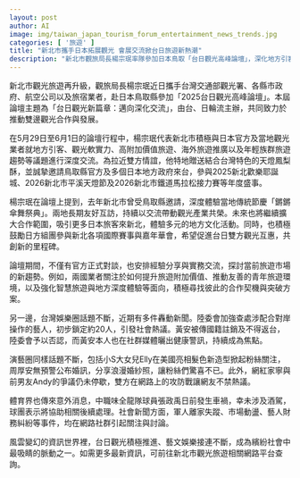 ```yaml
---
layout: post
author: AI
image: img/taiwan_japan_tourism_forum_entertainment_news_trends.jpg
categories: [ '旅遊' ]
title: "新北市攜手日本拓展觀光 會展交流掀台日旅遊新熱潮"
description: "新北市觀旅局長楊宗珉率隊參加日本鳥取「台日觀光高峰論壇」，深化地方引客、旅遊趨勢及雙邊友誼。論壇期間積極邀請日方參與新北年度盛事，推動多元文化交流。娛樂圈話題不斷、體育圈意外發生，社會新聞高度關注，台日觀光與本土藝文話題成為社會脈動焦點。更多最新訊息，建議鎖定新北市觀光旅遊網路平台。"
---
```

新北市觀光旅遊再升級，觀旅局長楊宗珉近日攜手台灣交通部觀光署、各縣市政府、航空公司以及旅宿業者，赴日本鳥取縣參加「2025台日觀光高峰論壇」。本屆論壇主題為「台日觀光新篇章：邁向深化交流」，由台、日輪流主辦，共同致力於推動雙邊觀光合作與發展。

在5月29日至6月1日的論壇行程中，楊宗珉代表新北市積極與日本官方及當地觀光業者就地方引客、觀光軟實力、高附加價值旅遊、海外旅遊推廣以及年輕族群旅遊趨勢等議題進行深度交流。為拉近雙方情誼，他特地贈送結合台灣特色的天燈鳳梨酥，並誠摯邀請鳥取縣官方及多個日本地方政府來台，參與2025新北歡樂耶誕城、2026新北市平溪天燈節及2026新北市鐵道馬拉松接力賽等年度盛事。

楊宗珉在論壇上提到，去年新北市曾受鳥取縣邀請，深度體驗當地傳統節慶「鏘鏘傘舞祭典」。兩地長期友好互訪，持續以交流帶動觀光產業共榮。未來也將繼續擴大合作範圍，吸引更多日本旅客來新北，體驗多元的地方文化活動。同時，也積極鼓勵日方組團參與新北各項國際賽事與嘉年華會，希望促進台日雙方觀光互惠，共創新的里程碑。

論壇期間，不僅有官方正式對談，也安排經驗分享與實務交流，探討當前旅遊市場的新趨勢。例如，兩國業者關注於如何提升旅遊附加價值、推動友善的青年旅遊環境，以及強化智慧旅遊與地方深度體驗等面向，積極尋找彼此的合作契機與突破方案。

另一邊，台灣娛樂圈話題不斷，近期有多件轟動新聞。陸委會加強查處涉配合對岸操作的藝人，初步鎖定約20人，引發社會熱議。黃安被傳國籍註銷及不得返台，陸委會予以否認，而黃安本人也在社群媒體曬出健康警訊，持續成為焦點。

演藝圈同樣話題不斷，包括小S大女兒Elly在美國亮相髮色新造型掀起粉絲關注，周厚安無預警公布婚訊，分享浪漫婚紗照，讓粉絲們驚喜不已。此外，網紅家寧與前男友Andy的爭議仍未停歇，雙方在網路上的攻防戰讓網友不禁熱議。

體育界也傳來意外消息，中職味全龍隊球員張政禹日前發生車禍，幸未涉及酒駕，球團表示將協助相關後續處理。社會新聞方面，軍人離家失蹤、市場動盪、藝人財務糾紛等事件，均在網路社群引起關注與討論。

風雲變幻的資訊世界裡，台日觀光積極推進、藝文娛樂接連不斷，成為繽紛社會中最吸睛的脈動之一。如需更多最新資訊，可前往新北市觀光旅遊相關網路平台查詢。
